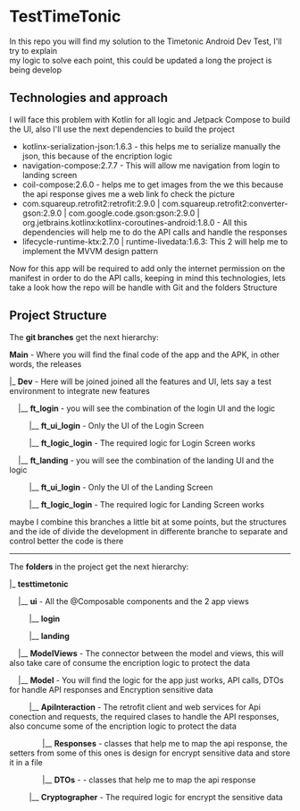 # TestTimeTonic

In this repo you will find my solution to the Timetonic Android Dev Test, I'll try to explain  
my logic to solve each point, this could be updated a long the project is being develop

## Technologies and approach

I will face this problem with Kotlin for all logic and Jetpack Compose to build the UI, also I'll use the next dependencies to build the project

- kotlinx-serialization-json:1.6.3 - this helps me to serialize manually the json, this because of the encription logic
- navigation-compose:2.7.7 - This will allow me navigation from login to landing screen
- coil-compose:2.6.0 - helps me to get images from the we this because the api response gives me a web link fo check the picture
- com.squareup.retrofit2:retrofit:2.9.0 | com.squareup.retrofit2:converter-gson:2.9.0 | com.google.code.gson:gson:2.9.0 | org.jetbrains.kotlinx:kotlinx-coroutines-android:1.8.0 - All this dependencies will help me to do the API calls and handle the responses
- lifecycle-runtime-ktx:2.7.0 | runtime-livedata:1.6.3: This 2 will help me to implement the MVVM design pattern

Now for this app will be required to add only the internet permission on the manifest in order to do the API calls, keeping in mind this technologies, lets take a look how the repo will be handle with Git and the folders Structure

## Project Structure

The **git branches** get the next hierarchy:

**Main** - Where you will find the final code of the app and the APK, in other words, the releases

|_ **Dev** - Here will be joined joined all the features and UI, lets say a test environment to integrate new features

&nbsp;&nbsp;&nbsp; |__ **ft_login** - you will see the combination of the login UI and the logic

&nbsp;&nbsp;&nbsp;&nbsp;&nbsp;&nbsp;&nbsp;&nbsp; |__ **ft_ui_login** - Only the UI of the Login Screen

&nbsp;&nbsp;&nbsp;&nbsp;&nbsp;&nbsp;&nbsp;&nbsp; |__ **ft_logic_login** - The required logic for Login Screen works

&nbsp;&nbsp;&nbsp; |__ **ft_landing** - you will see the combination of the landing UI and the logic

&nbsp;&nbsp;&nbsp;&nbsp;&nbsp;&nbsp;&nbsp;&nbsp; |__ **ft_ui_login** - Only the UI of the Landing Screen

&nbsp;&nbsp;&nbsp;&nbsp;&nbsp;&nbsp;&nbsp;&nbsp; |__ **ft_logic_login** - The required logic for Landing Screen works

maybe I combine this branches a little bit at some points, but the structures and the ide of
divide the development in differente branche to separate and control better the code is there

---
The **folders** in the project get the next hierarchy:

|_ **testtimetonic**

&nbsp;&nbsp;&nbsp; |__ **ui** - All the @Composable components and the 2 app views

&nbsp;&nbsp;&nbsp;&nbsp;&nbsp;&nbsp;&nbsp;&nbsp; |__ **login**


&nbsp;&nbsp;&nbsp;&nbsp;&nbsp;&nbsp;&nbsp;&nbsp; |__ **landing**


&nbsp;&nbsp;&nbsp; |__ **ModelViews** - The connector between the model and views, this will also take care of consume the encription logic to protect the data


&nbsp;&nbsp;&nbsp; |__ **Model** - You will find the logic for the app just works, API calls, DTOs for handle API responses and Encryption sensitive data

&nbsp;&nbsp;&nbsp;&nbsp;&nbsp;&nbsp;&nbsp;&nbsp; |__ **ApiInteraction** - The retrofit client and web services for Api conection and requests, the required clases to handle the API responses, also concume some of the encription logic to protect the data


&nbsp;&nbsp;&nbsp;&nbsp;&nbsp;&nbsp;&nbsp;&nbsp;&nbsp;&nbsp;&nbsp;&nbsp;&nbsp;&nbsp; |__ **Responses** - classes that help me to map
the api response, the setters from some of this ones is design for encrypt sensitive data and store it in a file


&nbsp;&nbsp;&nbsp;&nbsp;&nbsp;&nbsp;&nbsp;&nbsp;&nbsp;&nbsp;&nbsp;&nbsp;&nbsp;&nbsp; |__ **DTOs** - - classes that help me to map
the api response


&nbsp;&nbsp;&nbsp;&nbsp;&nbsp;&nbsp;&nbsp;&nbsp; |__ **Cryptographer** - The required logic for encrypt the sensitive data

